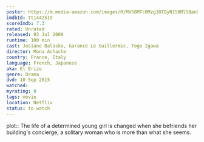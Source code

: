 ```yaml
---
poster: https://m.media-amazon.com/images/M/MV5BMTc0Mzg3OTQyN15BMl5BanBnXkFtZTcwODA2OTc4NQ@@._V1_SX300.jpg
imdbId: tt1442519
scoreImdb: 7.3
rated: Unrated
released: 03 Jul 2009
runtime: 100 min
cast: Josiane Balasko, Garance Le Guillermic, Togo Igawa
director: Mona Achache
country: France, Italy
language: French, Japanese
aka: El Erizo
genre: Drama
dvd: 10 Sep 2015
watched: 
myrating: 0
tags: movie
location: Netflix
status: to watch
---
```


plot:: The life of a determined young girl is changed when she befriends her building's concierge, a solitary woman who is more than what she seems.